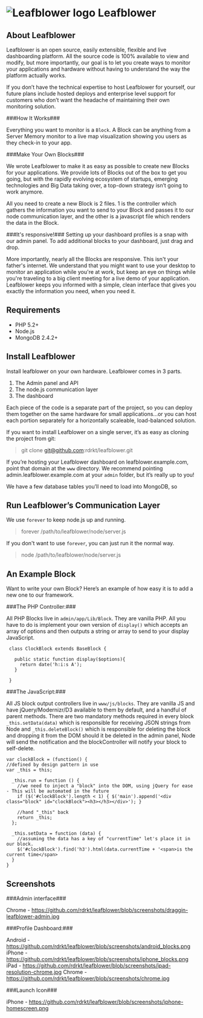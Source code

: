 ![Leafblower logo](https://raw.github.com/rdrkt/leafblower/master/www/apple-touch-icon-57x57-precomposed.png) Leafblower
==========



About Leafblower
----------------

Leafblower is an open source, easily extensible, flexible and live dashboarding platform. All the source code is 100% available to view and modify, but more importantly, our goal is to let you create ways to monitor your applications and hardware without having to understand the way the platform actually works.

If you don’t have the technical expertise to host Leafblower for yourself, our future plans include hosted deploys and enterprise level support for customers who don’t want the headache of maintaining their own monitoring solution.

###How It Works###

Everything you want to monitor is a ``Block``. A Block can be anything from a Server Memory monitor to a live map visualization showing you users as they check-in to your app.

###Make Your Own Blocks###

We wrote Leafblower to make it as easy as possible to create new Blocks for your applications.  We provide lots of Blocks out of the box to get you going, but with the rapidly evolving ecosystem of startups, emerging technologies and Big Data taking over, a top-down strategy isn’t going to work anymore.

All you need to create a new Block is 2 files. 1 is the controller which gathers the information you want to send to your Block and passes it to our node communication layer, and the other is a javascript file which renders the data in the Block.

###It's responsive!###
Setting up your dashboard profiles is a snap with our admin panel.  To add additional blocks to your dashboard, just drag and drop.

More importantly, nearly all the Blocks are responsive. This isn't your father's internet. We understand that you might want to use your desktop to monitor an application while you're at work, but keep an eye on things while you're traveling to a big client meeting for a live demo of your application. Leafblower keeps you informed with a simple, clean interface that gives you exactly the information you need, when you need it.

Requirements
------------

- PHP 5.2+
- Node.js
- MongoDB 2.4.2+


Install Leafblower
------------------

Install leafblower on your own hardware.  Leafblower comes in 3 parts. 

  1. The Admin panel and API
  2. The node.js communication layer
  3. The dashboard

Each piece of the code is a separate part of the project, so you can deploy them together on the same hardware for small applications...or you can host each portion separately for a horizontally scaleable, load-balanced solution.

If you want to install Leafblower on a single server, it’s as easy as cloning the project from git:

> git clone git@github.com:rdrkt/leafblower.git

If you’re hosting your Leafblower dashboard on leafblower.example.com, point that domain at the ``www`` directory. We recommend pointing admin.leafblower.example.com at your ``admin`` folder, but it’s really up to you!

We have a few database tables you’ll need to load into MongoDB, so 

Run Leafblower’s Communication Layer
------------------------------------

We use ``forever`` to keep node.js up and running.

> forever /path/to/leafblower/node/server.js

If you don't want to use ``forever``, you can just run it the normal way.

> node /path/to/leafblower/node/server.js


An Example Block
----------------

Want to write your own Block? Here’s an example of how easy it is to add a new one to our framework.

###The PHP Controller:###

All PHP Blocks live in ``admin/app/Lib/Block``.  They are vanilla PHP.  All you have to do is implement your own version of ``display()`` which accepts an array of options and then outputs a string or array to send to your display JavaScript.

     class ClockBlock extends BaseBlock {
     
       public static function display($options){
         return date('h:i:s A');
       }
       
     }

###The JavaScript:###

All JS block output controllers live in ``www/js/blocks``. They are vanilla JS and have jQuery/Modernizr/D3 available to them by default, and a handful of parent methods. There are two mandatory methods required in every block ``_this.setData(data)`` which is responsible for receiving JSON strings from Node and ``_this.deleteBlock()`` which is responsible for deleting the block and dropping it from the DOM should it be deleted in the admin panel, Node will send the notification and the blockController will notify your block to self-delete.

    var clockBlock = (function() {
    //defined by design pattern in use
    var _this = this;
     
      _this.run = function () {
        //we need to inject a "block" into the DOM, using jQuery for ease - This will be automated in the future
        if ($('#clockBlock').length < 1) { $('main').append('<div class="block" id="clockBlock"><h3></h3></div>'); }
        
        //hand "_this" back
        return _this;
      };

      _this.setData = function (data) {
        //assuming the data has a key of "currentTime" let's place it in our block.
        $('#clockBlock').find('h3').html(data.currentTime + '<span>is the current time</span>
      }
    }

Screenshots
-----------

###Admin interface###

Chrome - https://github.com/rdrkt/leafblower/blob/screenshots/draggin-leafblower-admin.jpg

###Profile Dashboard:###

Android - https://github.com/rdrkt/leafblower/blob/screenshots/android_blocks.png
iPhone - https://github.com/rdrkt/leafblower/blob/screenshots/iphone_blocks.png
iPad - https://github.com/rdrkt/leafblower/blob/screenshots/ipad-resolution-chrome.jpg
Chrome - https://github.com/rdrkt/leafblower/blob/screenshots/chrome.jpg

###Launch Icon###

iPhone - https://github.com/rdrkt/leafblower/blob/screenshots/iphone-homescreen.png
